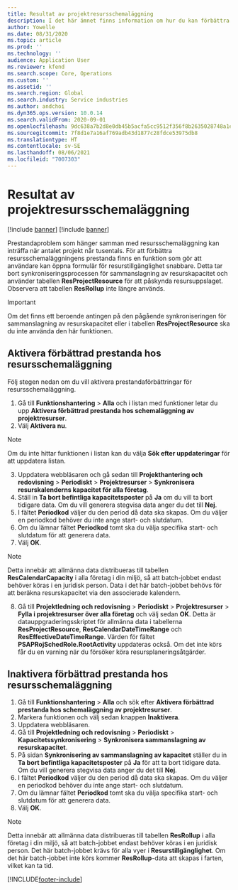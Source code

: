 ```yaml
---
title: Resultat av projektresursschemaläggning
description: I det här ämnet finns information om hur du kan förbättra prestanda för resursschemaläggning för ett stort antal projekt.
author: Yowelle
ms.date: 08/31/2020
ms.topic: article
ms.prod: ''
ms.technology: ''
audience: Application User
ms.reviewer: kfend
ms.search.scope: Core, Operations
ms.custom: ''
ms.assetid: ''
ms.search.region: Global
ms.search.industry: Service industries
ms.author: andchoi
ms.dyn365.ops.version: 10.0.14
ms.search.validFrom: 2020-09-01
ms.openlocfilehash: 9dc638a7b2d8e0db45b5acfa5cc9512f356f8b2635028748a1e2c3230605c154
ms.sourcegitcommit: 7f8d1e7a16af769adb43d1877c28fdce53975db8
ms.translationtype: HT
ms.contentlocale: sv-SE
ms.lasthandoff: 08/06/2021
ms.locfileid: "7007303"
---
```

# <a name="project-resource-scheduling-performance"></a>Resultat av projektresursschemaläggning

[!include [banner](../includes/banner.md)]
[!include [banner](../includes/preview-banner.md)]


Prestandaproblem som hänger samman med resursschemaläggning kan inträffa när antalet projekt når tusentals. För att förbättra resursschemaläggningens prestanda finns en funktion som gör att användare kan öppna formulär för resurstillgänglighet snabbare. Detta tar bort synkroniseringsprocessen för sammanslagning av resurskapacitet och använder tabellen **ResProjectResource** för att påskynda resursuppslaget. Observera att tabellen **ResRollup** inte längre används.

> [!IMPORTANT]
> Om det finns ett beroende antingen på den pågående synkroniseringen för sammanslagning av resurskapacitet eller i tabellen **ResProjectResource** ska du inte använda den här funktionen.

## <a name="enable-resource-scheduling-performance-enhancement"></a>Aktivera förbättrad prestanda hos resursschemaläggning
Följ stegen nedan om du vill aktivera prestandaförbättringar för resursschemaläggning.

1. Gå till **Funktionshantering** > **Alla** och i listan med funktioner letar du upp **Aktivera förbättrad prestanda hos schemaläggning av projektresurser**.
2. Välj **Aktivera nu**.

> [!NOTE]
> Om du inte hittar funktionen i listan kan du välja **Sök efter uppdateringar** för att uppdatera listan.

3. Uppdatera webbläsaren och gå sedan till **Projekthantering och redovisning** > **Periodiskt** > **Projektresurser** > **Synkronisera resurskalenderns kapacitet för alla företag**.
4. Ställ in **Ta bort befintliga kapacitetsposter** på **Ja** om du vill ta bort tidigare data. Om du vill generera stegvisa data anger du det till **Nej**.
5. I fältet **Periodkod** väljer du den period då data ska skapas. Om du väljer en periodkod behöver du inte ange start- och slutdatum.
6. Om du lämnar fältet **Periodkod** tomt ska du välja specifika start- och slutdatum för att generera data.
7. Välj **OK**.

 > [!NOTE]
 > Detta innebär att allmänna data distribueras till tabellen **ResCalendarCapacity** i alla företag i din miljö, så att batch-jobbet endast behöver köras i en juridisk person. Data i det här batch-jobbet behövs för att beräkna resurskapacitet via den associerade kalendern.

8. Gå till **Projektledning och redovisning** > **Periodiskt** > **Projektresurser** > **Fylla i projektresurser över alla företag** och välj sedan **OK**. Detta är datauppgraderingsskriptet för allmänna data i tabellerna **ResProjectResource**, **ResCalendarDateTimeRange** och **ResEffectiveDateTimeRange**. Värden för fältet **PSAPRojSchedRole.RootActivity** uppdateras också. Om det inte körs får du en varning när du försöker köra resursplaneringsåtgärder.
 
## <a name="turn-off-resource-scheduling-performance-enhancement"></a>Inaktivera förbättrad prestanda hos resursschemaläggning

1. Gå till **Funktionshantering** > **Alla** och sök efter **Aktivera förbättrad prestanda hos schemaläggning av projektresurser**.
2. Markera funktionen och välj sedan knappen **Inaktivera**.
3. Uppdatera webbläsaren.
4. Gå till **Projektledning och redovisning** > **Periodiskt** > **Kapacitetssynkronisering** > **Synkronisera sammanslagning av resurskapacitet**.
5. På sidan **Synkronisering av sammanslagning av kapacitet** ställer du in **Ta bort befintliga kapacitetsposter** på **Ja** för att ta bort tidigare data. Om du vill generera stegvisa data anger du det till **Nej**.
6. I fältet **Periodkod** väljer du den period då data ska skapas. Om du väljer en periodkod behöver du inte ange start- och slutdatum.
7. Om du lämnar fältet **Periodkod** tomt ska du välja specifika start- och slutdatum för att generera data.
8. Välj **OK**.

> [!NOTE]
> Detta innebär att allmänna data distribueras till tabellen **ResRollup** i alla företag i din miljö, så att batch-jobbet endast behöver köras i en juridisk person. Det här batch-jobbet krävs för alla vyer i **Resurstillgänglighet**. Om det här batch-jobbet inte körs kommer **ResRollup**-data att skapas i farten, vilket kan ta tid.


[!INCLUDE[footer-include](../includes/footer-banner.md)]